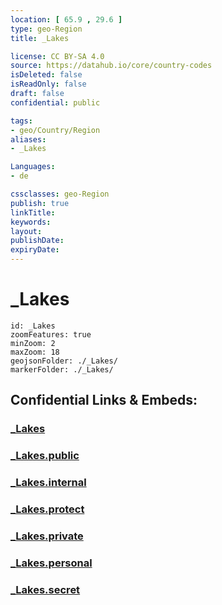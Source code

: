 ```yaml
---
location: [ 65.9 , 29.6 ] 
type: geo-Region
title: _Lakes

license: CC BY-SA 4.0
source: https://datahub.io/core/country-codes
isDeleted: false
isReadOnly: false
draft: false
confidential: public

tags:
- geo/Country/Region
aliases:
- _Lakes

Languages:
- de

cssclasses: geo-Region
publish: true
linkTitle: 
keywords: 
layout: 
publishDate: 
expiryDate: 
---
```


# _Lakes

```leaflet
id: _Lakes
zoomFeatures: true 
minZoom: 2 
maxZoom: 18
geojsonFolder: ./_Lakes/
markerFolder: ./_Lakes/
```


## Confidential Links & Embeds: 

### [_Lakes](/_Standards/Earth/Continent/Europe/Europe~North/Finland/Provinces~Finland/Oulu/counties~Oulu/Ostrobothnia~North/_Lakes.md) 

### [_Lakes.public](/_public/Earth/Continent/Europe/Europe~North/Finland/Provinces~Finland/Oulu/counties~Oulu/Ostrobothnia~North/_Lakes.public.md) 

### [_Lakes.internal](/_internal/Earth/Continent/Europe/Europe~North/Finland/Provinces~Finland/Oulu/counties~Oulu/Ostrobothnia~North/_Lakes.internal.md) 

### [_Lakes.protect](/_protect/Earth/Continent/Europe/Europe~North/Finland/Provinces~Finland/Oulu/counties~Oulu/Ostrobothnia~North/_Lakes.protect.md) 

### [_Lakes.private](/_private/Earth/Continent/Europe/Europe~North/Finland/Provinces~Finland/Oulu/counties~Oulu/Ostrobothnia~North/_Lakes.private.md) 

### [_Lakes.personal](/_personal/Earth/Continent/Europe/Europe~North/Finland/Provinces~Finland/Oulu/counties~Oulu/Ostrobothnia~North/_Lakes.personal.md) 

### [_Lakes.secret](/_secret/Earth/Continent/Europe/Europe~North/Finland/Provinces~Finland/Oulu/counties~Oulu/Ostrobothnia~North/_Lakes.secret.md)

